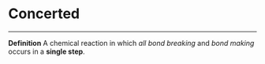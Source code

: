 # Concerted
---
**Definition**
A chemical reaction in which *all bond breaking* and *bond making* occurs in a **single step**.